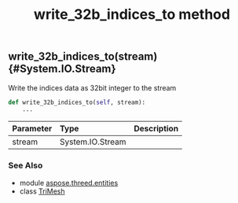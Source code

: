 ﻿---
title: write_32b_indices_to method
second_title: Aspose.3D for Python via .NET API References
description: 
type: docs
weight: 250
url: /python-net/aspose.threed.entities/trimesh/write_32b_indices_to/
is_root: false
---

## write_32b_indices_to(stream) {#System.IO.Stream}

Write the indices data as 32bit integer to the stream



```python
def write_32b_indices_to(self, stream):
    ...
```


| Parameter | Type | Description |
| :- | :- | :- |
| stream | System.IO.Stream |  |



### See Also
* module [aspose.threed.entities](../../)
* class [TriMesh](/3d/python-net/aspose.threed.entities/trimesh)
